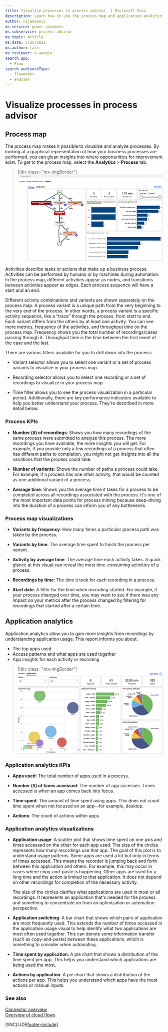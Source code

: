 ```yaml
---
title: Visualize processes in process advisor  | Microsoft Docs
description: Learn how to use the process map and application analytics to gain understanding of app usage and insight into where opportunities for improvement exist.
author: nijemcevic 
ms.service: power-automate
ms.subservice: process-advisor
ms.topic: article
ms.date: 5/25/2021
ms.author: tatn
ms.reviewer: v-aangie
search.app: 
  - Flow
search.audienceType:
  - flowmaker
  - enduser
---
```


# Visualize processes in process advisor

## Process map

The process map makes it possible to visualize and analyze processes. By looking at a graphical representation of how your business processes are performed, you can glean insights into where opportunities for improvement exist. To get to the process map, select the **Analytics** > **Process** tab.

> [!div class="mx-imgBorder"]
> ![Screenshot of process map.](media/automation-reco-1.png "Process advisor process map")

Activities describe tasks or actions that make up a business process. Activities can be performed by humans or by machines during automation. In the process map, different activities appear as nodes, and transitions between activities appear as edges. Each process sequence will have a start and an end.

Different activity combinations and variants are shown separately on the process map. A process variant is a unique path from the very beginning to the very end of the process. In other words, a process variant is a specific activity sequence, like a “trace” through the process, from start to end. Each variant differs from the others by at least one activity. You can see more metrics, frequency of the activities, and throughput time on the process map. Frequency shows you the total number of recordings/cases passing through it. Throughput time is the time between the first event of the case and the last.

There are various filters available for you to drill down into the process:

- Variant selector allows you to select one variant or a set of process variants to visualize in your process map.

- Recording selector allows you to select one recording or a set of recordings to visualize in your process map.

- Time filter allows you to see the process visualization in a particular period. Additionally, there are key performance indicators available to help you better understand your process. They're described in more detail below.

### Process KPIs

- **Number (#) of recordings**: Shows you how many recordings of the same process were submitted to analyze this process. The more recordings you have available, the more insights you will get. For example, if you provide only a few recordings of a process that often has different paths to completion, you might not get insights into all the variations that the process could take.

- **Number of variants**: Shows the number of paths a process could take. For example, if a process has one other activity, that would be counted as one additional variant of a process.

- **Average time**: Shows you the average time it takes for a process to be completed across all recordings associated with the process. It's one of the most important data points for process mining because deep-diving into the duration of a process can inform you of any bottlenecks.

### Process map visualizations

- **Variants by frequency**: How many times a particular process path was taken by the process.

- **Variants by time**: The average time spent to finish the process per variant.

- **Activity by average time**: The average time each activity takes. A quick glance at this visual can reveal the most time-consuming activities of a process.

- **Recordings by time**: The time it took for each recording in a process.

- **Start date**: A filter for the time when recording started. For example, if your process changed over time, you may want to see if there was any impact on your metrics after the process changed by filtering for recordings that started after a certain time.

## Application analytics

Application analytics allow you to gain more insights from recordings by understanding application usage. This report informs you about:

- The top apps used
- Access patterns and what apps are used together
- App insights for each activity or recording

> [!div class="mx-imgBorder"]
> ![Screenshot of application analytics showing KPIs and visualizations.](media/application-analytics.png "Application analytics screen showing KPIs and visualizations")

### Application analytics KPIs

- **Apps used**: The total number of apps used in a process.

- **Number (#) of times accessed**: The number of app accesses. Times accessed is when an app comes back into focus.

- **Time spent**: The amount of time spent using apps. This does not count time spent when not focused on an app—for example, desktop.

- **Actions**: The count of actions within apps.

### Application analytics visualizations

- **Application usage**: A scatter plot that shows time spent on one axis and times accessed on the other for each app used. The size of the circles represents how many recordings use that app. The goal of this plot is to understand usage patterns. Some apps are used a lot but only in terms of times accessed. This means the recorder is jumping back and forth between this application and others. For example, this may occur in cases where copy-and-paste is happening. Other apps are used for a long time and the action is limited to that application. It does not depend on other recordings for completion of the necessary activity.

    The size of the circles clarifies what applications are used in most or all recordings. It represents an application that's needed for the process and something to concentrate on from an optimization or automation perspective.

- **Application switching**: A bar chart that shows which pairs of application are most frequently used. This extends the number of times accessed in the application usage visual to help identify what two applications are most often used together. This can denote some information transfer (such as copy-and-paste) between these applications, which is something to consider when automating.

- **Time spent by application**: A pie chart that shows a distribution of the time spent per app. This helps you understand which applications are being used the most.

- **Actions by application**: A pie chart that shows a distribution of the actions per app. This helps you understand which apps have the most actions or manual inputs.

### See also

[Connector overview](/connectors/connectors)<br/>
[Overview of cloud flows](overview-cloud.md)

[!INCLUDE[footer-include](includes/footer-banner.md)]
